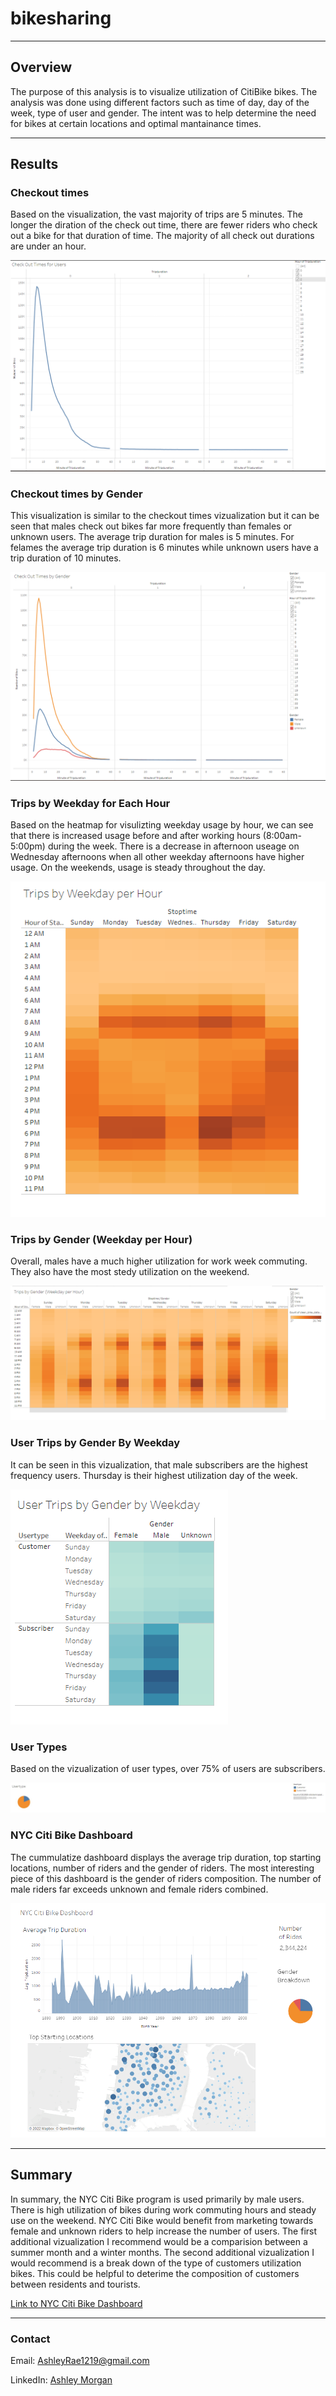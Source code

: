 # bikesharing

---
## Overview

The purpose of this analysis is to visualize utilization of CitiBike bikes. The analysis was done using different factors such as time of day, day of the week, type of user and gender. The intent was to help determine the need for bikes at certain locations and optimal mantainance times.

---
## Results
### Checkout times

Based on the visualization, the vast majority of trips are 5 minutes. The longer the diration of the check out time, there are fewer riders who check out a bike for that duration of time. The majority of all check out durations are under an hour.  

 ![](https://github.com/AshleyRMorgan/bikesharing/blob/aebd9375483dba0b5c3bcacb9d588e6bef514e5c/Images/Checkout%20times.jpg)

### Checkout times by Gender

This visualization is similar to the checkout times vizualization but it can be seen that males check out bikes far more frequently than females or unknown users. The average trip duration for males is 5 minutes. For felames the average trip duration is 6 minutes while unknown users have a trip duration of 10 minutes. 

 ![](https://github.com/AshleyRMorgan/bikesharing/blob/aebd9375483dba0b5c3bcacb9d588e6bef514e5c/Images/Checkout%20times%20by%20Gender.jpg)

### Trips by Weekday for Each Hour

Based on the heatmap for visulizting weekday usage by hour, we can see that there is increased usage before and after working hours (8:00am-5:00pm) during the week. There is a decrease in afternoon useage on Wednesday afternoons when all other weekday afternoons have higher usage. On the weekends, usage is steady throughout the day.

 ![](https://github.com/AshleyRMorgan/bikesharing/blob/aebd9375483dba0b5c3bcacb9d588e6bef514e5c/Images/Trips%20by%20Week%20By%20Hour.jpg)

### Trips by Gender (Weekday per Hour)

Overall, males have a much higher utilization for work week commuting. They also have the most stedy utilization on the weekend.

 ![](https://github.com/AshleyRMorgan/bikesharing/blob/aebd9375483dba0b5c3bcacb9d588e6bef514e5c/Images/Trips%20by%20Gender%20Weekday%20per%20hour.jpg)

### User Trips by Gender By Weekday

It can be seen in this vizualization, that male subscribers are the highest frequency users. Thursday is their highest utilization day of the week.

 ![](https://github.com/AshleyRMorgan/bikesharing/blob/aebd9375483dba0b5c3bcacb9d588e6bef514e5c/Images/User%20trips%20by%20gender.jpg)

### User Types

Based on the vizualization of user types, over 75% of users are subscribers.

 ![](https://github.com/AshleyRMorgan/bikesharing/blob/64313ed692f736e97a564f730bc9750e5e766b52/Images/User%20Type.jpg)
 
 ### NYC Citi Bike Dashboard
 
 The cummulatize dashboard displays the average trip duration, top starting locations, number of riders and the gender of riders.
 The most interesting piece of this dashboard is the gender of riders composition. The number of male riders far exceeds unknown and female riders combined. 
 
  ![](https://github.com/AshleyRMorgan/bikesharing/blob/64313ed692f736e97a564f730bc9750e5e766b52/Images/NYC%20Citi%20Bike%20Dashboard.jpg)
 
---
## Summary

In summary, the NYC Citi Bike program is used primarily by male users. There is high utilization of bikes during work commuting hours and steady use on the weekend.
NYC Citi Bike would benefit from marketing towards female and unknown riders to help increase the number of users.
The first additional vizualization I recommend would be a comparision between a summer month and a winter months.
The second additional vizualization I would recommend is a break down of the type of customers utilization bikes. This could be helpful to deterime the composition of customers between residents and tourists.

 [Link to NYC Citi Bike Dashboard](https://public.tableau.com/views/CitiBikeAnalysis_16587044910140/Usertype?:language=en-US&:display_count=n&:origin=viz_share_link)
 
    
---

### **Contact**

Email: [AshleyRae1219@gmail.com](mailto:ashleyrae1219@gmail.com)

LinkedIn: [Ashley Morgan](https://www.linkedin.com/in/morganashleyr/)
